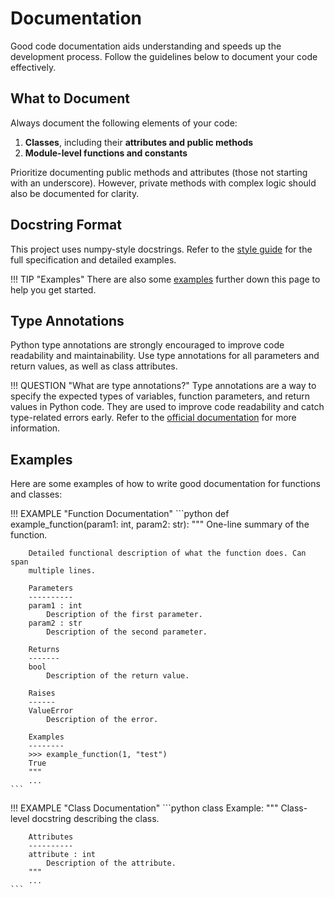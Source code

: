 # Documentation

Good code documentation aids understanding and speeds up the development process. Follow the guidelines below to document your code effectively.

## What to Document

Always document the following elements of your code:

1. **Classes**, including their **attributes and public methods**
2. **Module-level functions and constants**

Prioritize documenting public methods and attributes (those not starting with an underscore). However, private methods with complex logic should also be documented for clarity.

## Docstring Format

This project uses numpy-style docstrings. Refer to the [style guide](https://numpydoc.readthedocs.io/en/latest/format.html) for the full specification and detailed examples.

!!! TIP "Examples"
    There are also some [examples](#examples) further down this page to help you get started.

## Type Annotations

Python type annotations are strongly encouraged to improve code readability and maintainability. Use type annotations for all parameters and return values, as well as class attributes.

!!! QUESTION "What are type annotations?"
    Type annotations are a way to specify the expected types of variables, function parameters, and return values in Python code. They are used to improve code readability and catch type-related errors early.
    Refer to the [official documentation](https://docs.python.org/3/library/typing.html) for more information.

## Examples

Here are some examples of how to write good documentation for functions and classes:

!!! EXAMPLE "Function Documentation"
    ```python
    def example_function(param1: int, param2: str):
        """
        One-line summary of the function.

        Detailed functional description of what the function does. Can span
        multiple lines.

        Parameters
        ----------
        param1 : int
            Description of the first parameter.
        param2 : str
            Description of the second parameter.

        Returns
        -------
        bool
            Description of the return value.

        Raises
        ------
        ValueError
            Description of the error.

        Examples
        --------
        >>> example_function(1, "test")
        True
        """
        ...
    ```

!!! EXAMPLE "Class Documentation"
    ```python
    class Example:
        """
        Class-level docstring describing the class.

        Attributes
        ----------
        attribute : int
            Description of the attribute.
        """
        ...
    ```
